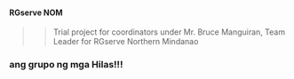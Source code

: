#### RGserve NOM ####
>> Trial project for coordinators under 
>> Mr. Bruce Manguiran, Team Leader for RGserve 
>> Northern Mindanao

### ang grupo ng mga Hilas!!!
